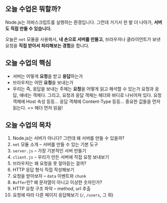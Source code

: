 ## 오늘 수업은 뭐할까?

Node.js는 자바스크립트를 실행하는 환경입니다.
그런데 거기서 한 발 더 나아가,
**서버도 직접 만들 수 있습니다.**

오늘은 `net` 모듈을 사용해서,
**내 손으로 서버를 만들고**,
브라우저나 클라이언트가 보낸 요청을
**직접 받아서 처리해보는 경험**을 합니다.

## 오늘 수업의 핵심

- 서버는 어떻게 **요청**을 받고 **응답**하는가
- 브라우저는 어떤 **요청**을 보내는가
- 우리는 즉, 응답을 보내는 주체는 **요청**을 어떻게 읽고 해석할 수 있는가
요청과 응답, 얘네는 객체다.
그리고, 요청과 응답 객체는 헤더와 바디로 나뉘어져 있다.
요청 객체에 Host 속성 등등...
응답 객체에 Content-Type 등등...
중요한 값들을 먼저 읽는다.
=> 헤더 먼저 읽음!

## 오늘 수업의 목차

1. Node.js는 서버가 아니다? 그런데 왜 서버를 만들 수 있을까?
2. `net` 모듈 소개 – 서버를 만들 수 있는 기본 도구
3. `server.js` – 가장 기본적인 서버 만들기
4. `client.js` – 우리가 만든 서버에 직접 요청 보내보기
5. 브라우저는 왜 요청을 못 알아듣는 걸까?
6. HTTP 응답 형식 직접 작성해보기
7. 요청을 받아보자 – `data` 이벤트와 `chunk`
8. `Buffer`란? 왜 문자열이 아니고 이상한 숫자인가?
9. HTTP 요청 구조 파악 – method, url 추출
10. 요청에 따라 다른 페이지 응답해보기 (`/`, `/users`, 그 외)